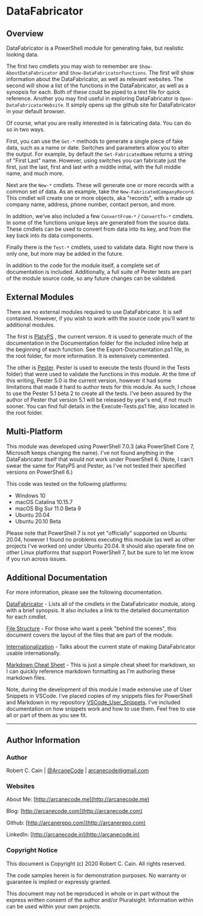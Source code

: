 # DataFabricator

## Overview

DataFabricator is a PowerShell module for generating fake, but realistic looking data.

The first two cmdlets you may wish to remember are `Show-AboutDataFabricator` and `Show-DataFabricatorFunctions`. The first will show information about the DataFabricator, as well as relevant websites. The second will show a list of the functions in the DataFabricator, as well as a synopsis for each. Both of these could be piped to a text file for quick reference. Another you may find useful in exploring DataFabricator is `Open-DataFabricatorWebsite`. It simply opens up the github site for DataFabricator in your default browser.

Of course, what you are really interested in is fabricating data. You can do so in two ways.

First, you can use the `Get-*` methods to generate a single piece of fake data, such as a name or date. Switches and parameters allow you to alter the output. For example, by default the `Get-FabricatedName` returns a string of "First Last" name. However, using switches you can fabricate just the first, just the last, first and last with a middle initial, with the full middle name, and much more.

Next are the `New-*` cmdlets. These will generate one or more records with a common set of data. As an example, take the `New-FabricatedCompanyRecord`. This cmdlet will create one or more objects, aka  "records", with a made up company name, address, phone number, contact person, and more.

In addition, we've also included a few `ConvertFrom-*` / `ConvertTo-*` cmdlets. In some of the functions unique keys are generated from the source data. These cmdlets can be used to convert from data into its key, and from the key back into its data components.

Finally there is the `Test-*` cmdlets, used to validate data. Right now there is only one, but more may be added in the future.

In addition to the code for the module itself, a complete set of documentation is included. Additionally, a full suite of Pester tests are part of the module source code, so any future changes can be validated.

## External Modules

There are no external modules required to use DataFabricator. It is self contained. However, if you wish to work with the source code you'll want to additional modules.

The first is [PlatyPS](https://github.com/PowerShell/platyPS) , the current version. It is used to generate much of the documentation in the Documentation folder for the included inline help at the beginning of each function. See the Export-Documentation.ps1 file, in the root folder, for more information. It is extensively commented.

The other is [Pester](https://github.com/pester/Pester). Pester is used to execute the tests (found in the Tests folder) that were used to validate the functions in this module. At the time of this writing, Pester 5.0 is the current version, however it had some limitations that made it hard to author tests for this module. As such, I chose to use the Pester 5.1 beta 2 to create all the tests. I've been assured by the author of Pester that version 5.1 will be released by year's end, if not much sooner. You can find full details in the Execute-Tests.ps1 file, also located in the root folder.

## Multi-Platform

This module was developed using PowerShell 7.0.3 (aka PowerShell Core 7, Microsoft keeps changing the name). I've not found anything in the DataFabricator itself that would not work under PowerShell 6. (Note, I can't swear the same for PlatyPS and Pester, as I've not tested their specified versions on PowerShell 6.)

This code was tested on the following platforms:

* Windows 10
* macOS Catalina 10.15.7
* macOS Big Sur 11.0 Beta 9
* Ubuntu 20.04
* Ubuntu 20.10 Beta

Please note that PowerShell 7 is not yet "officially" supported on Ubuntu 20.04, however I found no problems executing this module (as well as other projects I've worked on) under Ubuntu 20.04. It should also operate fine on other Linux platforms that support PowerShell 7, but be sure to let me know if you run across issues.

## Additional Documentation

For more information, please see the following documentation.

[DataFabricator](./Documentation/DataFabricator.md) - Lists all of the cmdlets in the DataFabricator module, along with a brief synopsis. It also includes a link to the detailed documentation for each cmdlet.

[File Structure](./Documentation/DataFabricator-FileStructure.md) - For those who want a peek "behind the scenes", this document covers the layout of the files that are part of the module.

[Internationalization](./Documentation/DataFabricator-Internationalization.md) - Talks about the current state of making DataFabricator usable internationally.

[Markdown Cheat Sheet](./Documentation/MarkdownCheatsheet.md) - This is just a simple cheat sheet for markdown, so I can quickly reference markdown formatting as I'm authoring these markdown files.

Note, during the development of this module I made extensive use of User Snippets in VSCode. I've placed copies of my snippets files for PowerShell and Markdown in my repository [VSCode_User_Snippets](https://github.com/arcanecode/VSCode_User_Snippets). I've included documentation on how snippets work and how to use them. Feel free to use all or part of them as you see fit.

---

## Author Information

### Author

Robert C. Cain | [@ArcaneCode](https://twitter.com/arcanecode) | arcanecode@gmail.com

### Websites

About Me: [http://arcanecode.me](http://arcanecode.me)

Blog: [http://arcanecode.com](http://arcanecode.com)

Github: [http://arcanerepo.com](http://arcanerepo.com)

LinkedIn: [http://arcanecode.in](http://arcanecode.in)

### Copyright Notice

This document is Copyright (c) 2020 Robert C. Cain. All rights reserved.

The code samples herein is for demonstration purposes. No warranty or guarantee is implied or expressly granted.

This document may not be reproduced in whole or in part without the express written consent of the author and/or Pluralsight. Information within can be used within your own projects.
